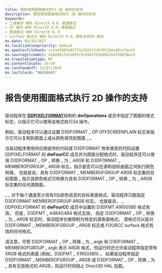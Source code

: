 ```yaml
---
title: 报告使用图面格式执行 2D 操作的支持
description: 报告使用图面格式执行 2D 操作的支持
keywords:
- 二维操作 WDK DirectX 9.0，表面格式
- 2D 操作 WDK DirectX 9.0，表面格式
- 表面格式 WDK DirectX 9。0
- surface 格式化 WDK DirectX 9.0，报告支持2D 操作
ms.date: 04/20/2017
ms.localizationpriority: medium
ms.openlocfilehash: cafa43885e92f7322541f2a570f2b6ed0ce7ece3
ms.sourcegitcommit: 418e6617e2a695c9cb4b37b5b60e264760858acd
ms.translationtype: MT
ms.contentlocale: zh-CN
ms.lasthandoff: 12/07/2020
ms.locfileid: "96828045"
---
```

# <a name="reporting-support-for-2d-operations-using-surface-formats"></a>报告使用图面格式执行 2D 操作的支持


## <span id="ddk_reporting_support_for_2d_operations_using_surface_formats_gg"></span><span id="DDK_REPORTING_SUPPORT_FOR_2D_OPERATIONS_USING_SURFACE_FORMATS_GG"></span>


驱动程序在 [**DDPIXELFORMAT**](/windows-hardware/drivers/ddi/ksmedia/ns-ksmedia-_ddpixelformat)结构的 **dwOperations** 成员中指定了图面的格式标志，以指示它可以使用该格式执行2d 操作。

例如，驱动程序可以通过设置 D3DFORMAT \_ OP OFFSCREENPLAIN 标志来指示它可以复制到图面上或从颜色填充到图面 \_ 。

当驱动程序使用供应商提供的代码或 D3DFORMAT 枚举类型的代码设置 DDPIXELFORMAT 的 **dwFourCC** 成员并为图面分配格式时，驱动程序还可以使用 D3DFORMAT \_ OP \_ 转换 \_ 为 \_ ARGB 和 D3DFORMAT \_ MEMBEROFGROUP \_ ARGB 标志，指示是否可以在源和目标曲面之间执行颜色转换。 也就是说，具有 D3DFORMAT \_ MEMBEROFGROUP ARGB 标志集的目标图面 \_ 指示其颜色格式可转换为具有 D3DFORMAT \_ OP \_ 转换 \_ 为 \_ ARGB 标志集的任何源图面。

\_ \_ 对于每个通道至少具有5位颜色信息的目标表面格式，驱动程序只能指定 D3DFORMAT MEMBEROFGROUP ARGB 标志。 也就是说， \_ DDPIXELFORMAT 的 **dwFourCC** 成员中设置的 D3DFMT A1R5G5B5 格式有效。 但是，D3DFMT \_ A4R4G4B4 格式无效。 指定 D3DFORMAT \_ OP \_ 转换 \_ 为 \_ ARGB 标志时，驱动程序也被限制为特定的源表面格式。 源格式可以是对 D3DFORMAT \_ MEMBEROFGROUP \_ ARGB 标志或 *FOURCC* surface 格式有效的任何格式。

请注意，尽管 D3DFORMAT \_ OP \_ 转换 \_ 为 \_ argb 和 D3DFORMAT \_ MEMBEROFGROUP \_ argb 表示 ARGB 格式，但运行时还允许驱动程序指定带有 XRGB 格式的表面 (例如，D3DFMT \_ X1R5G5B5) 。 如果驱动程序指定 D3DFORMAT \_ MEMBEROFGROUP \_ ARGB 或 D3DFORMAT \_ OP \_ 转换 \_ 为 \_ 具有无效格式的 ARGB，则运行时将阻止 Direct3D HAL 加载。

 

